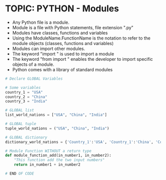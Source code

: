 
# TOPIC: PYTHON - Modules

*  Any Python file is a module.
*  Module is a file with Python statements, file extension ".py"
*  Modules have classes, functions and variables
*  Using the ModuleName.FunctionName is the notation to refer to the
   module objects (classes, functions and variables)
*  Modules can import other modules.
*  The keyword "import <module-name>" is used to import a module
*  The keyword "from <module-name> import <function1>" enables the developer to import 
   specific objects of a module. 
*  Python comes with a library of standard modules

```python
# Declare GLOBAL Variables

# Some variables
country_1 = "USA"
country_2 = "China"
country_3 = "India"

# GLOBAL list
list_world_nations = ["USA", "China", "India"]

# GLOBAL tuple
tuple_world_nations = ("USA", "China", "India")

# GLOBAL dictionary
dictionary_world_nations = {'Country_1':'USA', 'Country_1':'China', 'Country_1':'India'}

# Module Function WITHOUT a return type
def module_function_add(in_number1, in_number2):
    "This function add the two input numbers"
    return in_number1 + in_number2

# END OF CODE


